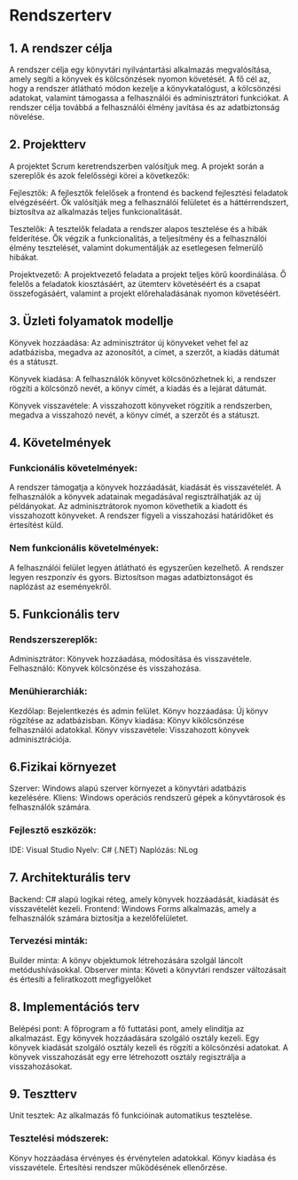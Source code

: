 # Rendszerterv

## 1. A rendszer célja

A rendszer célja egy könyvtári nyilvántartási alkalmazás megvalósítása, amely segíti a könyvek és kölcsönzések nyomon követését. A fő cél az, hogy a rendszer átlátható módon kezelje a könyvkatalógust, a kölcsönzési adatokat, valamint támogassa a felhasználói és adminisztrátori funkciókat. A rendszer célja továbbá a felhasználói élmény javítása és az adatbiztonság növelése.

##  2. Projektterv
A projektet Scrum keretrendszerben valósítjuk meg. A projekt során a szereplők és azok felelősségi körei a következők:

Fejlesztők: A fejlesztők felelősek a frontend és backend fejlesztési feladatok elvégzéséért. Ők valósítják meg a felhasználói felületet és a háttérrendszert, biztosítva az alkalmazás teljes funkcionalitását.

Tesztelők: A tesztelők feladata a rendszer alapos tesztelése és a hibák felderítése. Ők végzik a funkcionalitás, a teljesítmény és a felhasználói élmény tesztelését, valamint dokumentálják az esetlegesen felmerülő hibákat.

Projektvezető: A projektvezető feladata a projekt teljes körű koordinálása. Ő felelős a feladatok kiosztásáért, az ütemterv követéséért és a csapat összefogásáért, valamint a projekt előrehaladásának nyomon követéséért.

## 3. Üzleti folyamatok modellje
Könyvek hozzáadása: Az adminisztrátor új könyveket vehet fel az adatbázisba, megadva az azonosítót, a címet, a szerzőt, a kiadás dátumát és a státuszt.

Könyvek kiadása: A felhasználók könyvet kölcsönözhetnek ki, a rendszer rögzíti a kölcsönző nevét, a könyv címét, a kiadás és a lejárat dátumát.

Könyvek visszavétele: A visszahozott könyveket rögzítik a rendszerben, megadva a visszahozó nevét, a könyv címét, a szerzőt és a státuszt.

## 4. Követelmények
### Funkcionális követelmények:
A rendszer támogatja a könyvek hozzáadását, kiadását és visszavételét.
A felhasználók a könyvek adatainak megadásával regisztrálhatják az új példányokat.
Az adminisztrátorok nyomon követhetik a kiadott és visszahozott könyveket.
A rendszer figyeli a visszahozási határidőket és értesítést küld.
### Nem funkcionális követelmények:
A felhasználói felület legyen átlátható és egyszerűen kezelhető.
A rendszer legyen reszponzív és gyors.
Biztosítson magas adatbiztonságot és naplózást az eseményekről.

## 5. Funkcionális terv
### Rendszerszereplők:
Adminisztrátor: Könyvek hozzáadása, módosítása és visszavétele.
Felhasználó: Könyvek kölcsönzése és visszahozása.
### Menühierarchiák:
Kezdőlap: Bejelentkezés és admin felület.
Könyv hozzáadása: Új könyv rögzítése az adatbázisban.
Könyv kiadása: Könyv kikölcsönzése felhasználói adatokkal.
Könyv visszavétele: Visszahozott könyvek adminisztrációja.

## 6.Fizikai környezet
Szerver: Windows alapú szerver környezet a könyvtári adatbázis kezelésére.
Kliens: Windows operációs rendszerű gépek a könyvtárosok és felhasználók számára.
### Fejlesztő eszközök:
IDE: Visual Studio
Nyelv: C# (.NET)
Naplózás: NLog

## 7. Architekturális terv
Backend: C# alapú logikai réteg, amely könyvek hozzáadását, kiadását és visszavételét kezeli.
Frontend: Windows Forms alkalmazás, amely a felhasználók számára biztosítja a kezelőfelületet.
### Tervezési minták:
Builder minta: A könyv objektumok létrehozására szolgál láncolt metódushívásokkal.
Observer minta: Követi a könyvtári rendszer változásait és értesíti a feliratkozott megfigyelőket

## 8. Implementációs terv
Belépési pont: A főprogram a fő futtatási pont, amely elindítja az alkalmazást.
Egy könyvek hozzáadására szolgáló osztály kezeli.
Egy könyvek kiadását szolgáló osztály kezeli és rögzíti a kölcsönzési adatokat.
A könyvek visszahozását egy erre létrehozott osztály regisztrálja a visszahozásokat.

## 9. Tesztterv
Unit tesztek: Az alkalmazás fő funkcióinak automatikus tesztelése.

### Tesztelési módszerek:
Könyv hozzáadása érvényes és érvénytelen adatokkal.
Könyv kiadása és visszavétele.
Értesítési rendszer működésének ellenőrzése.